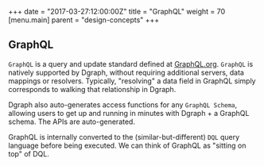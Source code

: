 
+++
date = "2017-03-27:12:00:00Z"
title = "GraphQL"
weight = 70
[menu.main]
    parent = "design-concepts"
+++
## GraphQL
 `GraphQL` is a query and update standard defined at [GraphQL.org](https://graphql.org/). `GraphQL` is natively supported by Dgraph, without requiring additional servers, data mappings or resolvers. Typically, "resolving" a data field in GraphQL simply corresponds to walking that relationship in Dgraph.
 
 Dgraph also auto-generates access functions for any `GraphQL Schema`, allowing users to get up and running in minutes with Dgraph + a GraphQL schema. The APIs are auto-generated.

GraphQL is internally converted to the (similar-but-different) `DQL` query language before being executed. We can think of GraphQL as "sitting on top" of DQL.
